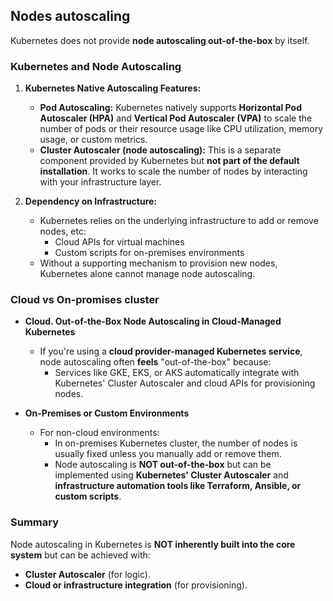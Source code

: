 ## Nodes autoscaling

Kubernetes does not provide **node autoscaling out-of-the-box** by itself.

### Kubernetes and Node Autoscaling

1. **Kubernetes Native Autoscaling Features:**
   - **Pod Autoscaling:** Kubernetes natively supports **Horizontal Pod Autoscaler (HPA)** and **Vertical Pod Autoscaler (VPA)** to scale the number of pods or their resource usage like CPU utilization, memory usage, or custom metrics.
   - **Cluster Autoscaler (node autoscaling):** This is a separate component provided by Kubernetes but **not part of the default installation**. It works to scale the number of nodes by interacting with your infrastructure layer.

2. **Dependency on Infrastructure:**
   - Kubernetes relies on the underlying infrastructure to add or remove nodes, etc:
     - Cloud APIs for virtual machines
     - Custom scripts for on-premises environments
   - Without a supporting mechanism to provision new nodes, Kubernetes alone cannot manage node autoscaling.

### Cloud vs On-promises cluster

- **Cloud. Out-of-the-Box Node Autoscaling in Cloud-Managed Kubernetes**
  - If you're using a **cloud provider-managed Kubernetes service**, node autoscaling often **feels** "out-of-the-box" because:
    - Services like GKE, EKS, or AKS automatically integrate with Kubernetes' Cluster Autoscaler and cloud APIs for provisioning nodes.

- **On-Premises or Custom Environments**
  - For non-cloud environments:
    - In on-premises Kubernetes cluster, the number of nodes is usually fixed unless you manually add or remove them.
    - Node autoscaling is **NOT out-of-the-box** but can be implemented using **Kubernetes' Cluster Autoscaler** and **infrastructure automation tools like Terraform, Ansible, or custom scripts**.

### Summary
Node autoscaling in Kubernetes is **NOT inherently built into the core system** but can be achieved with:
- **Cluster Autoscaler** (for logic).
- **Cloud or infrastructure integration** (for provisioning).
